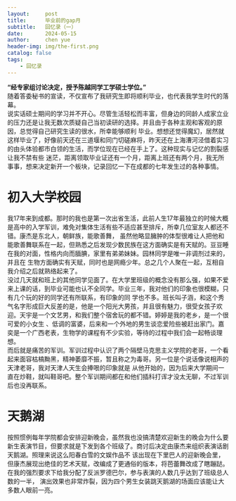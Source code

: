 ```yaml
---
layout:     post
title:      毕业前的gap月
subtitle:   回忆录（一）
date:       2024-05-15
author:     chen yue
header-img: img/the-first.png
catalog: false
tags:
    - 回忆录
---
```


**“经专家组讨论决定，授予陈越同学工学硕士学位。”**  
随着答委秘书的宣读，不仅宣布了我研究生即将顺利毕业，也代表我学生时代的落幕。  
说实话硕士期间的学习并不开心。尽管生活轻松而丰富，但身边的同龄人成家立业的压力还是让我无数次质疑自己当初读研的选择。并且由于各种主观和客观的原因，总觉得自己研究生读的很水，所幸能够顺利
毕业。想想还觉得魔幻，居然就这样毕业了，好像前天还在三道堰和同门切磋麻将，昨天还在上海漕河泾借着实习的由头体验都市白领的生活，而学位现在已经在手上了。这种现实与记忆的割裂感让我不禁有些
迷茫，距离领取毕业证还有一个月，距离上班还有两个月，我无所事事，想来决定新开一个板块，记录回忆一下在成都的七年发生过的各种事情。  

初入大学校园
====
我17年来到成都。那时的我也是第一次出省生活，此前人生17年最独立的时候大概是高中的入学军训，难免对集体生活有些不适应甚至排斥，所幸几位室友人都还不错。康杰是东北人，朝鲜族，能歌善舞，
虽然他略显臃肿的体型很难让人把他和能歌善舞联系在一起，但熟悉之后发现少数民族在这方面确实是有天赋的。豆豆睡在我的对面，性格内向而腼腆，家里有弟弟妹妹。园林同学是唯一非调剂过来的，并且在
生物方面确实有天赋，同时也是网瘾少年。总之几个人聚在一起，互相自我介绍之后就熟络起来了。  
没过几天就和班上的其他同学见面了。在大学里班级的概念没有那么强，如果不爱来上课的话，到毕业可能也认不全同学。毕业三年，我对他们的印象也很模糊，只有几个玩的好的同学还有所联系，有印象的同
学也不多。班长叫子涵，和这个秀气名字形成巨大反差的是，他是一个阳光大男孩，并且很有魅力，很受女孩子欢迎。天宇是一个文艺男，和我们整个宿舍玩的都不错。婷婷是我的老乡，是一个很可爱的小女生
、低调的富婆，后来和一个外地的男生谈恋爱险些被赶出家门。嘉奕是一个广西老表，生物学的课程有不少实验，等待的过程中我们会一起畅谈理想。  
而后就是痛苦的军训。军训过程中认识了两个隔壁马克思主义学院的老哥，一个看起来面容枯槁黝黑，精神萎靡不振，暂且称之为毒哥。另一位是个说话像说相声的天津老哥，我对天津人天生会捧哏的印象就是
从他开始的，因为后来大学期间一直在炒鞋，就叫鞋哥吧。整个军训期间都在和他们插科打诨才没太无聊，不过军训后也没再联系。  

天鹅湖
====
按照惯例每年学院都会安排迎新晚会，虽然我也没搞清楚欢迎新生的晚会为什么要新生表演节目，但要求就是下发到各个班级了。商讨后决定由康杰来组织表演话剧天鹅湖。照理来说这么阳春白雪的文娱作品不
该出现在下里巴人的迎新晚会里，但康杰展现出绝佳的艺术天赋，改编成了更通俗的版本，将芭蕾舞改成了瞎蹦跶。在我的强烈要求下给我分配了反派罗德巴尔，参与表演的人数几乎达到了班级总人数的一半，
演出效果也非常炸裂，因为四个男生女装跳天鹅湖的场面应该能让大多数人眼前一亮。